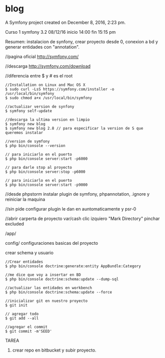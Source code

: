 blog
====

A Symfony project created on December 8, 2016, 2:23 pm.

Curso 1 symfony 3.2 
08/12/16 
inicio 14:00 fin 15:15 pm

Resumen: instalacion de synfony, crear proyecto desde 0, conexion a bd y generar entidades con "annotation".

//pagina oficial
http://symfony.com/

//descarga 
http://symfony.com/download

//diferencia entre $ y # es el root


    //Installation on Linux and Mac OS X
    $ sudo curl -LsS https://symfony.com/installer -o /usr/local/bin/symfony
    $ sudo chmod a+x /usr/local/bin/symfony

    //actualizar version de synfony
    $ symfony self-update

    //descarga la ultima version en limpio
    $ symfony new blog
    $ symfony new blog 2.8 // para especificar la version de S que queremos instalar

    //version de symfony
    $ php bin/console --version

    // para iniciarlo en el puerto
    $ php bin/console server:start -p6000
    
    // para darle stop al proyecto
    $ php bin/console server:stop -p6000

    // para iniciarlo en el puerto
    $ php bin/console server:start -p9000


//desde phpstorm
instalar plugin de symfony, phpannotation, .ignore y reiniciar la maquina 

//sin pide configurar plugin le dan en auntomaticamente y psr-0

//abrir carperta de proyecto var/cash clic izquiero "Mark Directory" pinchar excluded

/app/

config/ 
configuraciones basicas del proyecto

crear schema y usuario 

    //Crear entidades
    $ php bin/console doctrine:generate:entity AppBundle:Category

    //me dice que voy a insertar en BD
    $ php bin/console doctrine:schema:update --dump-sql

    //actualizar las entidades en workbench
    $ php bin/console doctrine:schema:update --force

    //inicializar git en nuestro proyecto
    $ git init

    // agregar todo
    $ git add --all

    //agregar el commit 
    $ git commit -m'SEED'

TAREA
1. crear repo en bitbucket y subir proyecto.